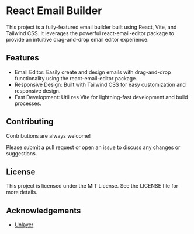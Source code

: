 
# React Email Builder

This project is a fully-featured email builder built using React, Vite, and Tailwind CSS. It leverages the powerful react-email-editor package to provide an intuitive drag-and-drop email editor experience.


## Features

- Email Editor: Easily create and design emails with drag-and-drop functionality using the react-email-editor package.
- Responsive Design: Built with Tailwind CSS for easy customization and responsive design.
- Fast Development: Utilizes Vite for lightning-fast development and build processes.


## Contributing

Contributions are always welcome!

Please submit a pull request or open an issue to discuss any changes or suggestions.


## License

This project is licensed under the MIT License. See the LICENSE file for more details.


## Acknowledgements

 - [Unlayer](https://unlayer.com/embed)

